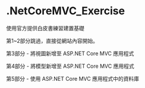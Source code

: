# .NetCoreMVC_Exercise
使用官方提供白皮書練習建置基礎

第1~2部分跳過，直接從網站內容開始。

第3部分 - 將視圖新增至 ASP.NET Core MVC 應用程式

第4部分 - 將模型新增至 ASP.NET Core MVC 應用程式

第5部分 - 使用 ASP.NET Core MVC 應用程式中的資料庫
